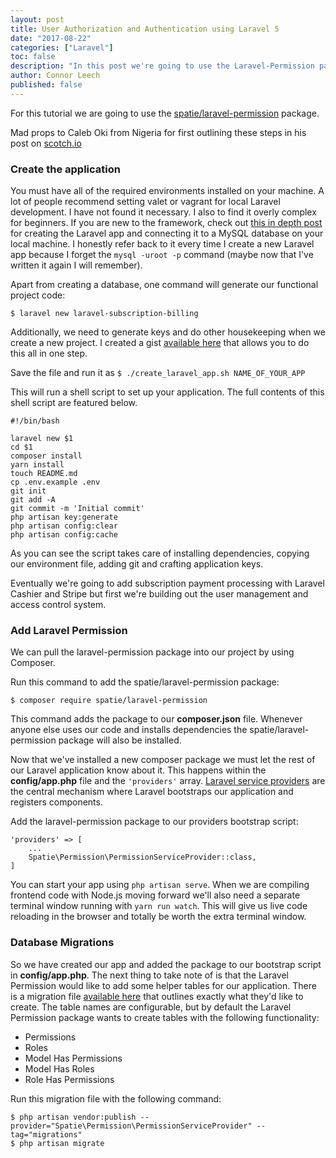 ```yaml
---
layout: post
title: User Authorization and Authentication using Laravel 5
date: "2017-08-22"
categories: ["Laravel"]
toc: false
description: "In this post we're going to use the Laravel-Permission package by the infamous spatie web development agency to manage user access and permissions. Users can login to their dashboards where an admin can login to see root level access information."
author: Connor Leech
published: false
---
```


For this tutorial we are going to use the [spatie/laravel-permission](https://github.com/spatie/laravel-permission) package. 

Mad props to Caleb Oki from Nigeria for first outlining these steps in his post on [scotch.io](https://scotch.io/tutorials/user-authorization-in-laravel-54-with-spatie-laravel-permission)

### Create the application 

You must have all of the required environments installed on your machine. A lot of people recommend setting valet or vagrant for local Laravel development. I have not found it necessary. I also to find it overly complex for beginners. If you are new to the framework, check out [this in depth post](http://connorleech.info/blog/Build-an-online-forum-with-Laravel%E2%80%8A-Initial-Setup-and-Seeding-Part-1/) for creating the Laravel app and connecting it to a MySQL database on your local machine. I honestly refer back to it every time I create a new Laravel app because I forget the `mysql -uroot -p` command (maybe now that I've written it again I will remember).

Apart from creating a database, one command will generate our functional project code:

```
$ laravel new laravel-subscription-billing
```

Additionally, we need to generate keys and do other housekeeping when we create a new project. I created a gist [available here](https://gist.github.com/connor11528/fcfbdb63bc9633a54f40f0a66e3d3f2e) that allows you to do this all in one step.

Save the file and run it as `$ ./create_laravel_app.sh NAME_OF_YOUR_APP`

This will run a shell script to set up your application. The full contents of this shell script are featured below.

```
#!/bin/bash

laravel new $1
cd $1
composer install
yarn install 
touch README.md   
cp .env.example .env
git init
git add -A
git commit -m 'Initial commit'
php artisan key:generate
php artisan config:clear  
php artisan config:cache 
```

As you can see the script takes care of installing dependencies, copying our environment file, adding git and crafting application keys.

Eventually we're going to add subscription payment processing with Laravel Cashier and Stripe but first we're building out the user management and access control system.

### Add Laravel Permission

We can pull the laravel-permission package into our project by using Composer. 

Run this command to add the spatie/laravel-permission package:

```
$ composer require spatie/laravel-permission
```

This command adds the package to our **composer.json** file. Whenever anyone else uses our code and installs dependencies the spatie/laravel-permission package will also be installed.

Now that we've installed a new composer package we must let the rest of our Laravel application know about it. This happens within the **config/app.php** file and the `'providers'` array. [Laravel service providers](https://laravel.com/docs/5.4/providers) are the central mechanism where Laravel bootstraps our application and registers components. 

Add the laravel-permission package to our providers bootstrap script:

```
'providers' => [
    ...
    Spatie\Permission\PermissionServiceProvider::class,
]
```

You can start your app using `php artisan serve`. When we are compiling frontend code with Node.js moving forward we'll also need a separate terminal window running with `yarn run watch`. This will give us live code reloading in the browser and totally be worth the extra terminal window.

### Database Migrations

So we have created our app and added the package to our bootstrap script in **config/app.php**. The next thing to take note of is that the Laravel Permission would like to add some helper tables for our application. There is a migration file [available here](https://github.com/spatie/laravel-permission/blob/master/database/migrations/create_permission_tables.php.stub) that outlines exactly what they'd like to create. The table names are configurable, but by default the Laravel Permission package wants to create tables with the following functionality:

- Permissions
- Roles
- Model Has Permissions
- Model Has Roles
- Role Has Permissions 

Run this migration file with the following command:

```
$ php artisan vendor:publish --provider="Spatie\Permission\PermissionServiceProvider" --tag="migrations"
$ php artisan migrate
```